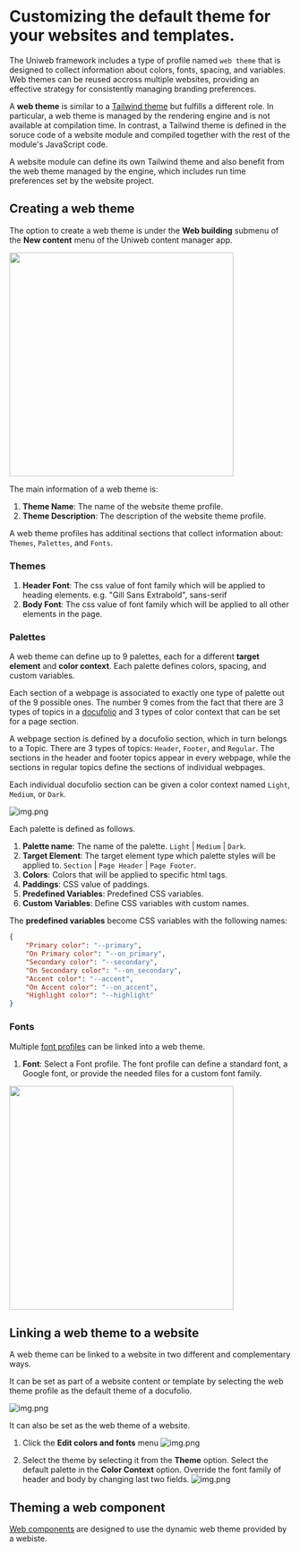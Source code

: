 # Customizing the default theme for your websites and templates.

The Uniweb framework includes a type of profile named `web theme` that is designed to collect information about colors, fonts, spacing, and variables. Web themes can be reused accross multiple websites, providing an effective strategy for consistently managing branding preferences.

A **web theme** is similar to a [Tailwind theme](https://tailwindcss.com/docs/theme) but fulfills a different role. In particular, a web theme is managed by the rendering engine and is not available at compilation time. In contrast, a Tailwind theme is defined in the soruce code of a website module and compiled together with the rest of the module's JavaScript code. 

A website module can define its own Tailwind theme and also benefit from the web theme managed by the engine, which includes run time preferences set by the website project.

## Creating a web theme

The option to create a web theme is under the **Web building** submenu of the **New content** menu of the Uniweb content manager app.

 <img src="assets/webtheme.png" width="400"/> 

The main information of a web theme is:

1. **Theme Name**: The name of the website theme profile.
1. **Theme Description**: The description of the website theme profile.

A web theme profiles has additinal sections that collect information about: `Themes`, `Palettes`, and `Fonts`.

### Themes

1. **Header Font**: The css value of font family which will be applied to heading elements. e.g. "Gill Sans Extrabold", sans-serif
1. **Body Font**: The css value of font family which will be applied to all other elements in the page.

### Palettes

A web theme can define up to 9 palettes, each for a different **target element** and **color context**. Each palette defines colors, spacing, and custom variables. 

Each section of a webpage is associated to exactly one type of palette out of the 9 possible ones. The number 9 comes from the fact that there are 3 types of topics in a [docufolio](docufolio.md) and 3 types of color context that can be set for a page section.

A webpage section is defined by a docufolio section, which in turn belongs to a Topic. There are 3 types of topics: `Header`, `Footer`, and `Regular`. The sections in the header and footer topics appear in every webpage, while the sections in regular topics define the sections of individual webpages.

Each individual docufolio section can be given a color context named `Light`, `Medium`, or `Dark`.

![img.png](./assets/select_color_context.png)

Each palette is defined as follows.

1. **Palette name**: The name of the palette. `Light` | `Medium` | `Dark`.
1. **Target Element**: The target element type which palette styles will be applied to. `Section` | `Page Header` | `Page Footer`.
1. **Colors**: Colors that will be applied to specific html tags.
1. **Paddings**: CSS value of paddings.
1. **Predefined Variables**: Predefined CSS variables. 
6. **Custom Variables**: Define CSS variables with custom names.

The **predefined variables** become CSS variables with the following names:

```json
{
    "Primary color": "--primary",
    "On Primary color": "--on_primary",
    "Secondary color": "--secondary",
    "On Secondary color": "--on_secondary",
    "Accent color": "--accent",
    "On Accent color": "--on_accent",
    "Highlight color": "--highlight"
}
```

### Fonts

Multiple [font profiles](webfonts.md) can be linked into a web theme.

1. **Font**: Select a Font profile. The font profile can define a standard font, a Google font, or provide the needed files for a custom font family.

<img src="assets/font_selector.png" width="400"/> 

## Linking a web theme to a website

A web theme can be linked to a website in two different and complementary ways.

It can be set as part of a website content or template by selecting the web theme profile as the default theme of a docufolio.

   ![img.png](./assets/default_theme.png)

It can also be set as the web theme of a website.

1. Click the **Edit colors and fonts** menu
       ![img.png](./assets/edit_theme.png)

2. Select the theme by selecting it from the **Theme** option. Select the default palette in the **Color Context** option. Override the font family of header and body by changing last two fields.
       ![img.png](./assets/select_theme.png)


## Theming a web component

[Web components](components.md#theming-a-web-component) are designed to use the dynamic web theme provided by a webiste.